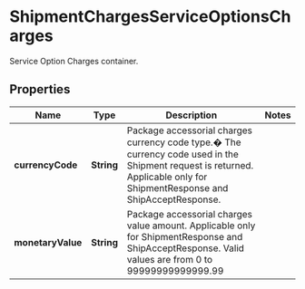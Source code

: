 

# ShipmentChargesServiceOptionsCharges

Service Option Charges container.

## Properties

| Name | Type | Description | Notes |
|------------ | ------------- | ------------- | -------------|
|**currencyCode** | **String** | Package accessorial charges currency code type.� The currency code used in the Shipment request is returned.   Applicable only for ShipmentResponse and ShipAcceptResponse. |  |
|**monetaryValue** | **String** | Package accessorial charges value amount.   Applicable only for ShipmentResponse and ShipAcceptResponse. Valid values are from 0 to 99999999999999.99 |  |



